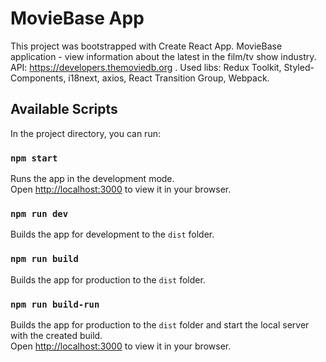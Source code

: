 # MovieBase App

This project was bootstrapped with Create React App.
MovieBase application - view information about the latest in the film/tv show industry.
API: https://developers.themoviedb.org .
Used libs: Redux Toolkit, Styled-Components, i18next, axios, React Transition Group, Webpack.

## Available Scripts

In the project directory, you can run:

### `npm start`

Runs the app in the development mode.\
Open [http://localhost:3000](http://localhost:3000) to view it in your browser.

### `npm run dev`

Builds the app for development to the `dist` folder.

### `npm run build`

Builds the app for production to the `dist` folder.

### `npm run build-run`

Builds the app for production to the `dist` folder and start the local server with the created build.\
Open [http://localhost:3000](http://localhost:3000) to view it in your browser.
